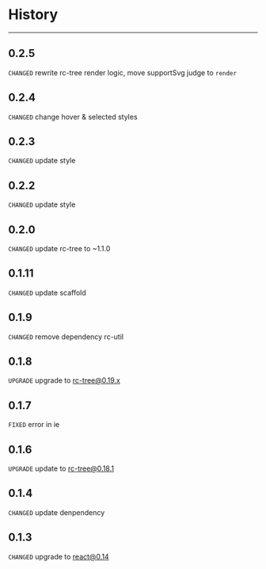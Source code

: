 # History

---

## 0.2.5
`CHANGED` rewrite rc-tree render logic, move supportSvg judge to `render`

## 0.2.4
`CHANGED` change hover & selected styles

## 0.2.3
`CHANGED` update style

## 0.2.2
`CHANGED` update style

## 0.2.0
`CHANGED` update rc-tree to ~1.1.0

## 0.1.11
`CHANGED` update scaffold

## 0.1.9
`CHANGED` remove dependency rc-util

## 0.1.8
`UPGRADE` upgrade to rc-tree@0.19.x

## 0.1.7
`FIXED` error in ie

## 0.1.6
`UPGRADE` update to rc-tree@0.18.1

## 0.1.4

`CHANGED` update denpendency

## 0.1.3

`CHANGED` upgrade to react@0.14
